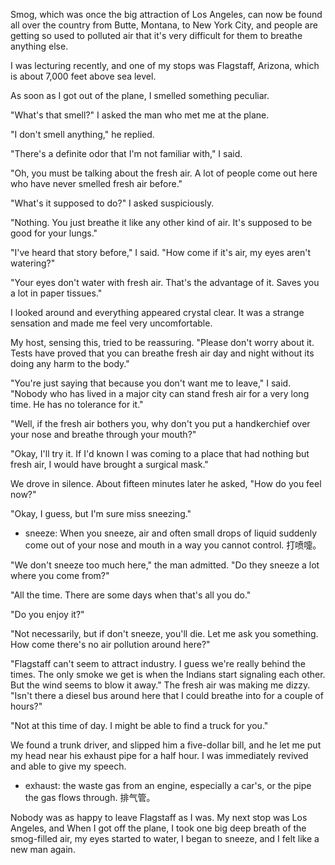 Smog, which was once the big attraction of Los Angeles, can now be found all over the country from Butte, Montana, to New York City, and people are getting so used to polluted air that it's very difficult for them to breathe anything else.

I was lecturing recently, and one of my stops was Flagstaff, Arizona, which is about 7,000 feet above sea level.

As soon as I got out of the plane, I smelled something peculiar.

"What's that smell?" I asked the man who met me at the plane.

"I don't smell anything," he replied.

"There's a definite odor that I'm not familiar with," I said.

"Oh, you must be talking about the fresh air. A lot of people come out here who have never smelled fresh air before."

"What's it supposed to do?" I asked suspiciously.

"Nothing. You just breathe it like any other kind of air. It's supposed to be good for your lungs."

"I've heard that story before," I said. "How come if it's air, my eyes aren't watering?"

"Your eyes don't water with fresh air. That's the advantage of it. Saves you a lot in paper tissues."

I looked around and everything appeared crystal clear. It was a strange sensation and made me feel very uncomfortable.

My host, sensing this, tried to be reassuring. "Please don't worry about it. Tests have proved that you can breathe fresh air day and night without its doing any harm to the body."

"You're just saying that because you don't want me to leave," I said. "Nobody who has lived in a major city can stand fresh air for a very long time. He has no tolerance for it."

"Well, if the fresh air bothers you, why don't you put a handkerchief over your nose and breathe through your mouth?"

"Okay, I'll try it. If I'd known I was coming to a place that had nothing but fresh air, I would have brought a surgical mask."

We drove in silence. About fifteen minutes later he asked, "How do you feel now?"

"Okay, I guess, but I'm sure miss sneezing."

* sneeze: When you sneeze, air and often small drops of liquid suddenly come out of your nose and mouth in a way you cannot control. 打喷嚏。

"We don't sneeze too much here," the man admitted. "Do they sneeze a lot where you come from?"

"All the time. There are some days when that's all you do."

"Do you enjoy it?"

"Not necessarily, but if don't sneeze, you'll die. Let me ask you something. How come there's no air pollution around here?"

"Flagstaff can't seem to attract industry. I guess we're really behind the times. The only smoke we get is when the Indians start signaling each other. But the wind seems to blow it away." The fresh air was making me dizzy. "Isn't there a diesel bus around here that I could breathe into for a couple of hours?"

"Not at this time of day. I might be able to find a truck for you."

We found a trunk driver, and slipped him a five-dollar bill, and he let me put my head near his exhaust pipe for a half hour. I was immediately revived and able to give my speech.

* exhaust: the waste gas from an engine, especially a car's, or the pipe the gas flows through. 排气管。

Nobody was as happy to leave Flagstaff as I was. My next stop was Los Angeles, and When I got off the plane, I took one big deep breath of the smog-filled air, my eyes started to water, I began to sneeze, and I felt like a new man again.
